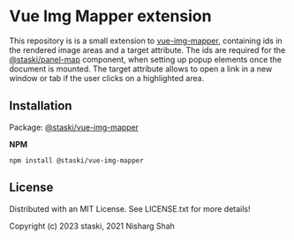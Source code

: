 # Vue Img Mapper extension

This repository is is a small extension to [vue-img-mapper](https://github.com/img-mapper/vue-img-mapper), containing ids in the rendered image areas and a target attribute. The ids are required for the [@staski/panel-map](https://www.npmjs.com/package/@staski/panel-map) component, when setting up popup elements once the document is mounted. The target attribute allows to open a link in a new window or tab if the user clicks on a highlighted area. 

## Installation

Package: [@staski/vue-img-mapper](https://www.npmjs.com/package/@staski/vue-img-mapper)

**NPM**

```  
npm install @staski/vue-img-mapper
```
## License

Distributed with an MIT License. See LICENSE.txt for more details!

Copyright (c) 2023 staski, 2021 Nisharg Shah
